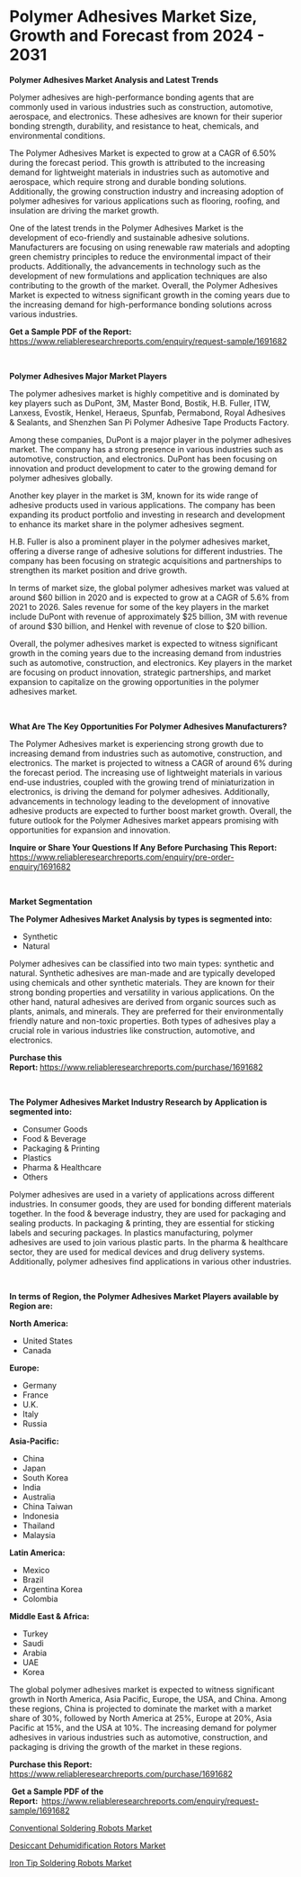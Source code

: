 <p><h1>Polymer Adhesives Market Size, Growth and Forecast from 2024 - 2031</h1></p><p><strong>Polymer Adhesives Market Analysis and Latest Trends</strong></p>
<p><p>Polymer adhesives are high-performance bonding agents that are commonly used in various industries such as construction, automotive, aerospace, and electronics. These adhesives are known for their superior bonding strength, durability, and resistance to heat, chemicals, and environmental conditions.</p><p>The Polymer Adhesives Market is expected to grow at a CAGR of 6.50% during the forecast period. This growth is attributed to the increasing demand for lightweight materials in industries such as automotive and aerospace, which require strong and durable bonding solutions. Additionally, the growing construction industry and increasing adoption of polymer adhesives for various applications such as flooring, roofing, and insulation are driving the market growth.</p><p>One of the latest trends in the Polymer Adhesives Market is the development of eco-friendly and sustainable adhesive solutions. Manufacturers are focusing on using renewable raw materials and adopting green chemistry principles to reduce the environmental impact of their products. Additionally, the advancements in technology such as the development of new formulations and application techniques are also contributing to the growth of the market. Overall, the Polymer Adhesives Market is expected to witness significant growth in the coming years due to the increasing demand for high-performance bonding solutions across various industries.</p></p>
<p><strong>Get a Sample PDF of the Report:&nbsp;</strong> <a href="https://www.reliableresearchreports.com/enquiry/request-sample/1691682">https://www.reliableresearchreports.com/enquiry/request-sample/1691682</a></p>
<p>&nbsp;</p>
<p><strong>Polymer Adhesives Major Market Players</strong></p>
<p><p>The polymer adhesives market is highly competitive and is dominated by key players such as DuPont, 3M, Master Bond, Bostik, H.B. Fuller, ITW, Lanxess, Evostik, Henkel, Heraeus, Spunfab, Permabond, Royal Adhesives & Sealants, and Shenzhen San Pi Polymer Adhesive Tape Products Factory. </p><p>Among these companies, DuPont is a major player in the polymer adhesives market. The company has a strong presence in various industries such as automotive, construction, and electronics. DuPont has been focusing on innovation and product development to cater to the growing demand for polymer adhesives globally. </p><p>Another key player in the market is 3M, known for its wide range of adhesive products used in various applications. The company has been expanding its product portfolio and investing in research and development to enhance its market share in the polymer adhesives segment.</p><p>H.B. Fuller is also a prominent player in the polymer adhesives market, offering a diverse range of adhesive solutions for different industries. The company has been focusing on strategic acquisitions and partnerships to strengthen its market position and drive growth.</p><p>In terms of market size, the global polymer adhesives market was valued at around $60 billion in 2020 and is expected to grow at a CAGR of 5.6% from 2021 to 2026. Sales revenue for some of the key players in the market include DuPont with revenue of approximately $25 billion, 3M with revenue of around $30 billion, and Henkel with revenue of close to $20 billion.</p><p>Overall, the polymer adhesives market is expected to witness significant growth in the coming years due to the increasing demand from industries such as automotive, construction, and electronics. Key players in the market are focusing on product innovation, strategic partnerships, and market expansion to capitalize on the growing opportunities in the polymer adhesives market.</p></p>
<p>&nbsp;</p>
<p><strong>What Are The Key Opportunities For Polymer Adhesives Manufacturers?</strong></p>
<p><p>The Polymer Adhesives market is experiencing strong growth due to increasing demand from industries such as automotive, construction, and electronics. The market is projected to witness a CAGR of around 6% during the forecast period. The increasing use of lightweight materials in various end-use industries, coupled with the growing trend of miniaturization in electronics, is driving the demand for polymer adhesives. Additionally, advancements in technology leading to the development of innovative adhesive products are expected to further boost market growth. Overall, the future outlook for the Polymer Adhesives market appears promising with opportunities for expansion and innovation.</p></p>
<p><strong>Inquire or Share Your Questions If Any Before Purchasing This Report:</strong> <a href="https://www.reliableresearchreports.com/enquiry/pre-order-enquiry/1691682">https://www.reliableresearchreports.com/enquiry/pre-order-enquiry/1691682</a></p>
<p>&nbsp;</p>
<p><strong>Market Segmentation</strong></p>
<p><strong>The Polymer Adhesives Market Analysis by types is segmented into:</strong></p>
<p><ul><li>Synthetic</li><li>Natural</li></ul></p>
<p><p>Polymer adhesives can be classified into two main types: synthetic and natural. Synthetic adhesives are man-made and are typically developed using chemicals and other synthetic materials. They are known for their strong bonding properties and versatility in various applications. On the other hand, natural adhesives are derived from organic sources such as plants, animals, and minerals. They are preferred for their environmentally friendly nature and non-toxic properties. Both types of adhesives play a crucial role in various industries like construction, automotive, and electronics.</p></p>
<p><strong>Purchase this Report:&nbsp;</strong><a href="https://www.reliableresearchreports.com/purchase/1691682">https://www.reliableresearchreports.com/purchase/1691682</a></p>
<p>&nbsp;</p>
<p><strong>The Polymer Adhesives Market Industry Research by Application is segmented into:</strong></p>
<p><ul><li>Consumer Goods</li><li>Food & Beverage</li><li>Packaging & Printing</li><li>Plastics</li><li>Pharma & Healthcare</li><li>Others</li></ul></p>
<p><p>Polymer adhesives are used in a variety of applications across different industries. In consumer goods, they are used for bonding different materials together. In the food & beverage industry, they are used for packaging and sealing products. In packaging & printing, they are essential for sticking labels and securing packages. In plastics manufacturing, polymer adhesives are used to join various plastic parts. In the pharma & healthcare sector, they are used for medical devices and drug delivery systems. Additionally, polymer adhesives find applications in various other industries.</p></p>
<p>&nbsp;</p>
<p><strong>In terms of Region, the Polymer Adhesives Market Players available by Region are:</strong></p>
<p>
    <p> <strong> North America: </strong>
        <ul>
            <li>United States</li>
            <li>Canada</li>
        </ul>
        </p> 
    <p> <strong> Europe: </strong>
        <ul>
            <li>Germany</li>
            <li>France</li>
            <li>U.K.</li>
            <li>Italy</li>
            <li>Russia</li>
        </ul>
        </p> 
    <p> <strong> Asia-Pacific: </strong>
        <ul>
            <li>China</li>
            <li>Japan</li>
            <li>South Korea</li>
            <li>India</li>
            <li>Australia</li>
            <li>China Taiwan</li>
            <li>Indonesia</li>
            <li>Thailand</li>
            <li>Malaysia</li>
        </ul>
        </p> 
    <p> <strong> Latin America: </strong>
        <ul>
            <li>Mexico</li>
            <li>Brazil</li>
            <li>Argentina Korea</li>
            <li>Colombia</li>
        </ul>
        </p> 
    <p> <strong> Middle East & Africa: </strong>
        <ul>
            <li>Turkey</li>
            <li>Saudi</li>
            <li>Arabia</li>
            <li>UAE</li>
            <li>Korea</li>
        </ul>
    </p>
    </p>
<p><p>The global polymer adhesives market is expected to witness significant growth in North America, Asia Pacific, Europe, the USA, and China. Among these regions, China is projected to dominate the market with a market share of 30%, followed by North America at 25%, Europe at 20%, Asia Pacific at 15%, and the USA at 10%. The increasing demand for polymer adhesives in various industries such as automotive, construction, and packaging is driving the growth of the market in these regions.</p></p>
<p><strong>Purchase this Report: </strong><a href="https://www.reliableresearchreports.com/purchase/1691682">https://www.reliableresearchreports.com/purchase/1691682</a></p>
<p>&nbsp;<strong>Get a Sample PDF of the Report:&nbsp;&nbsp;</strong><a href="https://www.reliableresearchreports.com/enquiry/request-sample/1691682">https://www.reliableresearchreports.com/enquiry/request-sample/1691682</a></p>
<p><strong></strong></p>
<p><p><a href="https://view.publitas.com/reportprime-1/conventional-soldering-robots-market-size-share-trends-analysis-report-by-material-by-type-by-end-user-by-region-and-segment-forecasts-2023-2030/">Conventional Soldering Robots Market</a></p><p><a href="https://view.publitas.com/reportprime-1/desiccant-dehumidification-rotors-market-size-2023-2030-global-industrial-analysis-key-geographical-regions-market-share-top-key-players-product-types-and-forecast-research-report/">Desiccant Dehumidification Rotors Market</a></p><p><a href="https://view.publitas.com/reportprime-1/iron-tip-soldering-robots-market-offers-provide-insightful-data-for-the-time-period-from-2023-to-2030-and-also-provide-analysis-based-on-application-type-and-region/">Iron Tip Soldering Robots Market</a></p></p>
